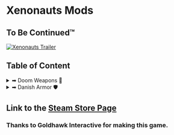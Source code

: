 # Xenonauts Mods

## To Be Continued™

[![Xenonauts Trailer](https://img.youtube.com/vi/iOusl2XwYmM/maxresdefault.jpg)](https://www.youtube.com/watch?v=iOusl2XwYmM)

## Table of Content


<details><summary>➡ Doom Weapons 🔫</summary>

### Shotgun ammo
<p align="center">
  <img alt="My little Doom-inspired modification of the level 1 dialog + gear (pistol, shotgun and stimpack)" src="https://github.com/Danielkaas94/Xenonauts-Mods/blob/master/Doom%20Weapons/Shotgun/shotgun_ammo_box&shells.png?raw=true">
    <img alt="My little Doom-inspired modification of the level 1 dialog + gear (pistol, shotgun and stimpack)" src="https://github.com/Danielkaas94/Xenonauts-Mods/blob/master/Doom%20Weapons/Shotgun/shotgun_ammo_box.png?raw=true">
      <img alt="My little Doom-inspired modification of the level 1 dialog + gear (pistol, shotgun and stimpack)" src="https://github.com/Danielkaas94/Xenonauts-Mods/blob/master/Doom%20Weapons/Shotgun/shotgun_ammo_shells.png?raw=true">
</p>

> Use one to replace the default shotgun ammo
</details>


<details><summary>➡ Danish Armor 🛡</summary>

### Basic Armor
<p align="center">
  <img alt="My little Doom-inspired modification of the level 1 dialog + gear (pistol, shotgun and stimpack)" src="https://github.com/Danielkaas94/Xenonauts-Mods/blob/master/Xenonauts%20Danish%20Armor/Basic/BasicFemale/armour_new.png?raw=true">
</p>

> Replaces the basic armor (Female)

<p align="center">
  <img alt="My little Doom-inspired modification of the level 1 dialog + gear (pistol, shotgun and stimpack)" src="https://github.com/Danielkaas94/Xenonauts-Mods/blob/master/Xenonauts%20Danish%20Armor/Basic/BasicMale/armourNewDanish.png?raw=true">
</p>

> Replaces the basic armor (Male)
</details>



## Link to the [Steam Store Page](https://store.steampowered.com/app/223830/Xenonauts/)
### Thanks to Goldhawk Interactive for making this game.